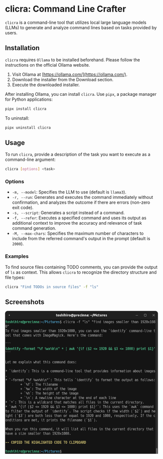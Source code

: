 # clicra: Command Line Crafter

`clicra` is a command-line tool that utilizes local large language models (LLMs) to generate and analyze command lines based on tasks provided by users.

## Installation

`clicra` requires `Ollama` to be installed beforehand. Please follow the instructions on the official Ollama website.

1. Visit Ollama at [https://ollama.com/](https://ollama.com/).
2. Download the installer from the Download section.
3. Execute the downloaded installer.

After installing Ollama, you can install `clicra`. Use `pipx`, a package manager for Python applications:

```sh
pipx install clicra
```

To uninstall:

```sh
pipx uninstall clicra
```

## Usage

To run `clicra`, provide a description of the task you want to execute as a command-line argument:

```sh
clicra [options] <task>
```

### Options

- `-m, --model`: Specifies the LLM to use (default is `llama3`).
- `-r, --run`: Generates and executes the command immediately without confirmation, and analyzes the outcome if there are errors (non-zero exit code).
- `-s, --script`: Generates a script instead of a command.
- `-f, --refer`: Executes a specified command and uses its output as additional context to improve the accuracy and relevance of task command generation.
- `-M, --max-chars`: Specifies the maximum number of characters to include from the referred command's output in the prompt (default is `2000`).

### Examples

To find source files containing TODO comments, you can provide the output of `ls` as context. This allows `clicra` to recognize the directory structure and file types:

```sh
clicra "Find TODOs in source files" -f "ls"
```

## Screenshots

![](imgs/screenshot2.png)
